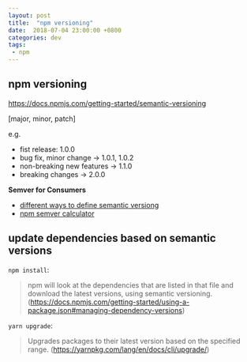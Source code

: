 ```yaml
---
layout: post
title:  "npm versioning"
date:  2018-07-04 23:00:00 +0800
categories: dev
tags:
 - npm
---
```


## npm versioning

https://docs.npmjs.com/getting-started/semantic-versioning

[major, minor, patch] 

e.g. 
 - fist release: 1.0.0
 - bug fix, minor change -> 1.0.1, 1.0.2
 - non-breaking new features -> 1.1.0
 - breaking changes -> 2.0.0

**Semver for Consumers**

 - [different ways to define semantic versiong](https://docs.npmjs.com/misc/semver)
 - [npm semver calculator](https://semver.npmjs.com/)

## update dependencies based on semantic versions

`npm install`:
> npm will look at the dependencies that are listed in that file and download the latest versions, using semantic versioning.
(https://docs.npmjs.com/getting-started/using-a-package.json#managing-dependency-versions)

`yarn upgrade`:
> Upgrades packages to their latest version based on the specified range.
(https://yarnpkg.com/lang/en/docs/cli/upgrade/)


